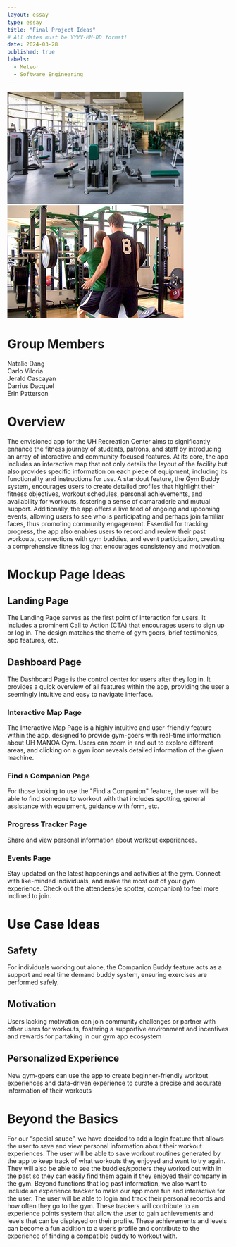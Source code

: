 ```yaml
---
layout: essay
type: essay
title: "Final Project Ideas"
# All dates must be YYYY-MM-DD format!
date: 2024-03-28
published: true
labels:
  - Meteor
  - Software Engineering
---
```

<div class="text-center p-4">
  <img width="400px" src="../img/EssayImages/UHGym.jpg" class="img-thumbnail">
  <img width="400px" src="../img/EssayImages/warrior-gym.jpg" class="img-thumbnail">
</div>

# Group Members
Natalie Dang <br>
Carlo Viloria <br>
Jerald Cascayan <br>
Darrius Dacquel <br>
Erin Patterson

# Overview
The envisioned app for the UH Recreation Center aims to significantly enhance the fitness journey of students, patrons, and staff by introducing an array of interactive and community-focused features. At its core, the app includes an interactive map that not only details the layout of the facility but also provides specific information on each piece of equipment, including its functionality and instructions for use. A standout feature, the Gym Buddy system, encourages users to create detailed profiles that highlight their fitness objectives, workout schedules, personal achievements, and availability for workouts, fostering a sense of camaraderie and mutual support. Additionally, the app offers a live feed of ongoing and upcoming events, allowing users to see who is participating and perhaps join familiar faces, thus promoting community engagement. Essential for tracking progress, the app also enables users to record and review their past workouts, connections with gym buddies, and event participation, creating a comprehensive fitness log that encourages consistency and motivation.


# Mockup Page Ideas
## Landing Page

The Landing Page serves as the first point of interaction for users. It includes a prominent Call to Action (CTA) that encourages users to sign up or log in. The design matches the theme of gym goers, brief testimonies, app features, etc.

## Dashboard Page

The Dashboard Page is the control center for users after they log in. It provides a quick overview of all features within the app, providing the user a seemingly intuitive and easy to navigate interface.

### Interactive Map Page 

The Interactive Map Page is a highly intuitive and user-friendly feature within the app, designed to provide gym-goers with real-time information about UH MANOA Gym. Users can zoom in and out to explore different areas, and clicking on a gym icon reveals detailed information of the given machine.

### Find a Companion Page

For those looking to use the "Find a Companion" feature, the user will be able to find someone to workout with that includes spotting, general assistance with equipment, guidance with form, etc.

### Progress Tracker Page

Share and view personal information about workout experiences. 


### Events Page
Stay updated on the latest happenings and activities at the gym. Connect with like-minded individuals, and make the most out of your gym experience. Check out the attendees(ie spotter, companion)  to feel more inclined to join.

# Use Case Ideas
## Safety
For individuals working out alone, the Companion Buddy feature acts as a support and real time demand buddy system, ensuring exercises are performed safely.

## Motivation
Users lacking motivation can join community challenges or partner with other users for workouts, fostering a supportive environment and incentives and rewards for partaking in our gym app ecosystem

## Personalized Experience
New gym-goers can use the app to create beginner-friendly workout experiences and data-driven experience to curate a precise and accurate information of their workouts


# Beyond the Basics
For our “special sauce”, we have decided to add a login feature that allows the user to save and view personal information about their workout experiences. The user will be able to save workout routines generated by the app to keep track of what workouts they enjoyed and want to try again. They will also be able to see the buddies/spotters they worked out with in the past so they can easily find them again if they enjoyed their company in the gym. Beyond functions that log past information, we also want to include an experience tracker to make our app more fun and interactive for the user. The user will be able to login and track their personal records and how often they go to the gym. These trackers will contribute to an experience points system that allow the user to gain achievements and levels that can be displayed on their profile. These achievements and levels can become a fun addition to a user’s profile and contribute to the experience of finding a compatible buddy to workout with.
